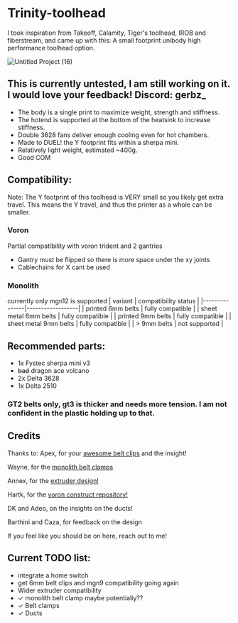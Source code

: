 # __Trinity-toolhead__

I took inspiration from Takeoff, Calamity, Tiger's toolhead, IROB and fiberstream, and came up with this: 
A small footprint unibody high performance toolhead option.

![Untitled Project (16)](https://github.com/user-attachments/assets/cbb489eb-387c-4980-9744-d056e0c275b1)

## This is currently untested, I am still working on it. I would love your feedback! Discord: gerbz_ 

* The body is a single print to maximize weight, strength and stiffness.
* The hotend is supported at the bottom of the heatsink to increase stiffness.
* Double 3628 fans deliver enough cooling even for hot chambers.
* Made to DUEL! the Y footprint fits within a sherpa mini.
* Relatively light weight, estimated ~400g.
* Good COM


## Compatibility:

Note: The Y footprint of this toolhead is VERY small so you likely get extra travel. This means the Y travel, and thus the printer as a whole can be smaller.

### Voron
Partial compatibility with voron trident and 2 gantries 
* Gantry must be flipped so there is more space under the xy joints
* Cablechains for X cant be used

### Monolith
currently only mgn12 is supported
| variant | compatibility status |
|---------------|------------------|
| printed 6mm belts | fully compatible |
| sheet metal 6mm belts | fully compatible |
| printed 9mm belts | fully compatible |
| sheet metal 9mm belts | fully compatible |
| > 9mm belts | not supported |



## Recommended parts:
* 1x Fystec sherpa mini v3
* ~~bad~~ dragon ace volcano
* 2x Delta 3628
* 1x Delta 2510
### GT2 belts only, gt3 is thicker and needs more tension. I am not confident in the plastic holding up to that.






## Credits
Thanks to:
Apex, for your [awesome belt clips](https://github.com/ApexArray/ApexClips) and the insight!

Wayne, for the [monolith belt clamps](https://github.com/CloakedWayne/MISC/tree/main/Monolith_SLM_belt_clamps)

Annex, for the [extruder design!](https://github.com/Annex-Engineering/Sherpa_Mini-Extruder)

Hartk, for the [voron construct repository!](https://github.com/PrintersForAnts/Voron-Construct)

DK and Adeo, on the insights on the ducts!

Barthini and Caza, for feedback on the design



If you feel like you should be on here, reach out to me!

## Current TODO list:

* integrate a home switch
* get 6mm belt clips and mgn9 compatibility going again
* Wider extruder compatibility
* ✓ monolith belt clamp maybe potentially??
* ✓ Belt clamps
* ✓ Ducts




